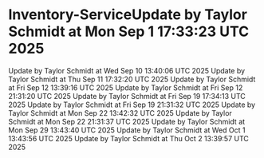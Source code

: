 # Inventory-ServiceUpdate by Taylor Schmidt at Mon Sep  1 17:33:23 UTC 2025
Update by Taylor Schmidt at Wed Sep 10 13:40:06 UTC 2025
Update by Taylor Schmidt at Thu Sep 11 17:32:20 UTC 2025
Update by Taylor Schmidt at Fri Sep 12 13:39:16 UTC 2025
Update by Taylor Schmidt at Fri Sep 12 21:31:20 UTC 2025
Update by Taylor Schmidt at Fri Sep 19 17:34:13 UTC 2025
Update by Taylor Schmidt at Fri Sep 19 21:31:32 UTC 2025
Update by Taylor Schmidt at Mon Sep 22 13:42:32 UTC 2025
Update by Taylor Schmidt at Mon Sep 22 21:31:37 UTC 2025
Update by Taylor Schmidt at Mon Sep 29 13:43:40 UTC 2025
Update by Taylor Schmidt at Wed Oct  1 13:43:56 UTC 2025
Update by Taylor Schmidt at Thu Oct  2 13:39:57 UTC 2025
